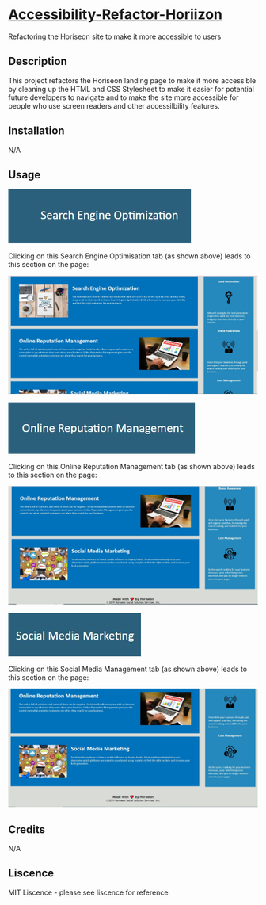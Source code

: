 # [Accessibility-Refactor-Horiizon](https://imogenc0.github.io/accessibility-refactor-horiseon/)

Refactoring the Horiseon site to make it more accessible to users

## Description

This project refactors the Horiseon landing page to make it more accessible by cleaning up the HTML and CSS Stylesheet to make it easier for potential future developers to navigate and to make the site more accessible for people who use screen readers and other accessilbility features.

## Installation

N/A

## Usage

![search engine optimisation tab](assets/readme-pics/seo.JPG)

Clicking on this Search Engine Optimisation tab (as shown above) leads to this section on the page:

![Search Engine Optimisation Description](assets/readme-pics/seo-result.JPG)

![online reputation management tab](assets/readme-pics/orm.JPG)

Clicking on this Online Reputation Management tab (as shown above) leads to this section on the page:

![Online reputation management description](assets/readme-pics/orm%20result.JPG)

![Social Media Management tab](assets/readme-pics/smm.JPG)

Clicking on this Social Media Management tab (as shown above) leads to this section on the page:

![Social Media Management description](assets/readme-pics/smm%20result.JPG)

## Credits

N/A

## Liscence

MIT Liscence - please see liscence for reference.
